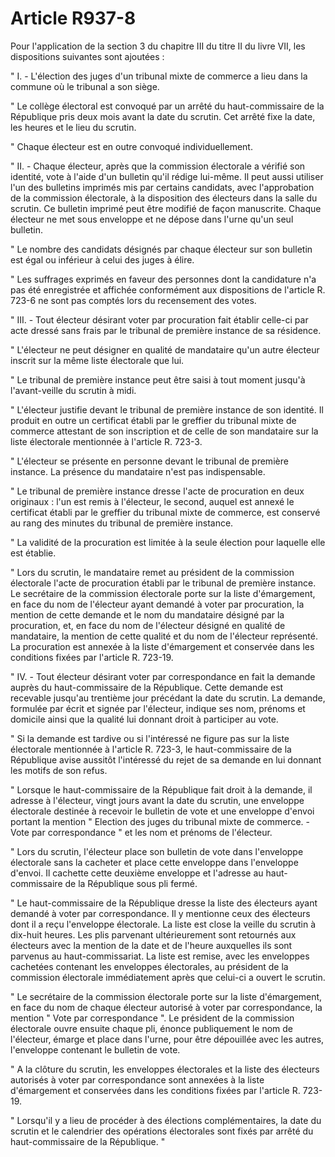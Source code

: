 # Article R937-8

Pour l'application de la section 3 du chapitre III du titre II du livre VII, les dispositions suivantes sont ajoutées :

" I. - L'élection des juges d'un tribunal mixte de commerce a lieu dans la commune où le tribunal a son siège.

" Le collège électoral est convoqué par un arrêté du haut-commissaire de la République pris deux mois avant la date du scrutin. Cet arrêté fixe la date, les heures et le lieu du scrutin.

" Chaque électeur est en outre convoqué individuellement.

" II. - Chaque électeur, après que la commission électorale a vérifié son identité, vote à l'aide d'un bulletin qu'il rédige lui-même. Il peut aussi utiliser l'un des bulletins imprimés mis par certains candidats, avec l'approbation de la commission électorale, à la disposition des électeurs dans la salle du scrutin. Ce bulletin imprimé peut être modifié de façon manuscrite. Chaque électeur ne met sous enveloppe et ne dépose dans l'urne qu'un seul bulletin.

" Le nombre des candidats désignés par chaque électeur sur son bulletin est égal ou inférieur à celui des juges à élire.

" Les suffrages exprimés en faveur des personnes dont la candidature n'a pas été enregistrée et affichée conformément aux dispositions de l'article R. 723-6 ne sont pas comptés lors du recensement des votes.

" III. - Tout électeur désirant voter par procuration fait établir celle-ci par acte dressé sans frais par le tribunal de première instance de sa résidence.

" L'électeur ne peut désigner en qualité de mandataire qu'un autre électeur inscrit sur la même liste électorale que lui.

" Le tribunal de première instance peut être saisi à tout moment jusqu'à l'avant-veille du scrutin à midi.

" L'électeur justifie devant le tribunal de première instance de son identité. Il produit en outre un certificat établi par le greffier du tribunal mixte de commerce attestant de son inscription et de celle de son mandataire sur la liste électorale mentionnée à l'article R. 723-3.

" L'électeur se présente en personne devant le tribunal de première instance. La présence du mandataire n'est pas indispensable.

" Le tribunal de première instance dresse l'acte de procuration en deux originaux : l'un est remis à l'électeur, le second, auquel est annexé le certificat établi par le greffier du tribunal mixte de commerce, est conservé au rang des minutes du tribunal de première instance.

" La validité de la procuration est limitée à la seule élection pour laquelle elle est établie.

" Lors du scrutin, le mandataire remet au président de la commission électorale l'acte de procuration établi par le tribunal de première instance. Le secrétaire de la commission électorale porte sur la liste d'émargement, en face du nom de l'électeur ayant demandé à voter par procuration, la mention de cette demande et le nom du mandataire désigné par la procuration, et, en face du nom de l'électeur désigné en qualité de mandataire, la mention de cette qualité et du nom de l'électeur représenté. La procuration est annexée à la liste d'émargement et conservée dans les conditions fixées par l'article R. 723-19.

" IV. - Tout électeur désirant voter par correspondance en fait la demande auprès du haut-commissaire de la République. Cette demande est recevable jusqu'au trentième jour précédant la date du scrutin. La demande, formulée par écrit et signée par l'électeur, indique ses nom, prénoms et domicile ainsi que la qualité lui donnant droit à participer au vote.

" Si la demande est tardive ou si l'intéressé ne figure pas sur la liste électorale mentionnée à l'article R. 723-3, le haut-commissaire de la République avise aussitôt l'intéressé du rejet de sa demande en lui donnant les motifs de son refus.

" Lorsque le haut-commissaire de la République fait droit à la demande, il adresse à l'électeur, vingt jours avant la date du scrutin, une enveloppe électorale destinée à recevoir le bulletin de vote et une enveloppe d'envoi portant la mention " Election des juges du tribunal mixte de commerce. - Vote par correspondance " et les nom et prénoms de l'électeur.

" Lors du scrutin, l'électeur place son bulletin de vote dans l'enveloppe électorale sans la cacheter et place cette enveloppe dans l'enveloppe d'envoi. Il cachette cette deuxième enveloppe et l'adresse au haut-commissaire de la République sous pli fermé.

" Le haut-commissaire de la République dresse la liste des électeurs ayant demandé à voter par correspondance. Il y mentionne ceux des électeurs dont il a reçu l'enveloppe électorale. La liste est close la veille du scrutin à dix-huit heures. Les plis parvenant ultérieurement sont retournés aux électeurs avec la mention de la date et de l'heure auxquelles ils sont parvenus au haut-commissariat. La liste est remise, avec les enveloppes cachetées contenant les enveloppes électorales, au président de la commission électorale immédiatement après que celui-ci a ouvert le scrutin.

" Le secrétaire de la commission électorale porte sur la liste d'émargement, en face du nom de chaque électeur autorisé à voter par correspondance, la mention " Vote par correspondance ". Le président de la commission électorale ouvre ensuite chaque pli, énonce publiquement le nom de l'électeur, émarge et place dans l'urne, pour être dépouillée avec les autres, l'enveloppe contenant le bulletin de vote.

" A la clôture du scrutin, les enveloppes électorales et la liste des électeurs autorisés à voter par correspondance sont annexées à la liste d'émargement et conservées dans les conditions fixées par l'article R. 723-19.

" Lorsqu'il y a lieu de procéder à des élections complémentaires, la date du scrutin et le calendrier des opérations électorales sont fixés par arrêté du haut-commissaire de la République. "
